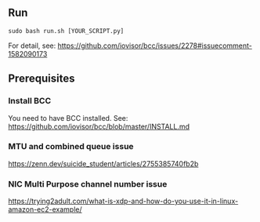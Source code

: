## Run


```
sudo bash run.sh [YOUR_SCRIPT.py]
```

For detail, see: https://github.com/iovisor/bcc/issues/2278#issuecomment-1582090173

## Prerequisites

### Install BCC

You need to have BCC installed. See: https://github.com/iovisor/bcc/blob/master/INSTALL.md

### MTU and combined queue issue

https://zenn.dev/suicide_student/articles/2755385740fb2b

### NIC Multi Purpose channel number issue

https://trying2adult.com/what-is-xdp-and-how-do-you-use-it-in-linux-amazon-ec2-example/
